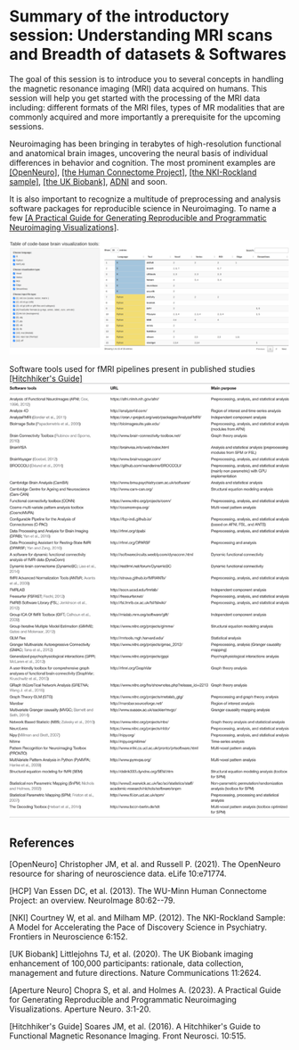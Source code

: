 # Summary of the introductory session: Understanding MRI scans and Breadth of datasets & Softwares

The goal of this session is to introduce you to several concepts in handling
 the magnetic resonance imaging (MRI) data acquired on humans. This session
 will help you get started with the processing of the MRI data including:
different formats of the MRI files, types of MR modalities that are commonly
 acquired and more importantly a prerequisite for the upcoming sessions.

Neuroimaging has been bringing in terabytes of high-resolution functional
and anatomical brain images, uncovering the neural basis of individual
 differences in behavior and cognition. The most prominent examples
are [[OpenNeuro]](#1), [[the Human Connectome Project]](#2), [[the NKI-Rockland sample]](#3),
[[the UK Biobank]](#4), [ADNI](https://adni.loni.usc.edu/) and soon.

It is also important to recognize a multitude of preprocessing and analysis software packages
for reproducible science in Neuroimaging. To name a few [[A Practical Guide for Generating Reproducible and Programmatic Neuroimaging Visualizations]](#5).


[![Examples of code-based neuroimaging visualizations tools that can be accessed directly within R, MATLAB and Python environments.](static/code-base_tools.png "Chopra S, et al. and Holmes A. 2023 Aperture Neuro")](https://bccl-iiith.github.io/Workshop_Neuroimaging/static/code-base_tools.png)

Software tools used for fMRI pipelines present in published studies [[Hitchhiker's Guide]](#6)
[![Software tools used for fMRI pipelines present in published studies](static/fnins-10-00515-t001.jpg)](https://bccl-iiith.github.io/Workshop_Neuroimaging/static/fnins-10-00515-t001.jpg)

## References
<a id="1">[OpenNeuro]</a>
Christopher JM, et al. and Russell P. (2021).
The OpenNeuro resource for sharing of neuroscience data.
eLife 10:e71774.

<a id="2">[HCP]</a>
Van Essen DC, et al. (2013).
The WU-Minn Human Connectome Project: an overview.
NeuroImage 80:62--79.

<a id="3">[NKI]</a>
Courtney W, et al. and Milham MP. (2012).
The NKI-Rockland Sample: A Model for Accelerating the Pace of Discovery Science in Psychiatry.
Frontiers in Neuroscience 6:152.

<a id="4">[UK Biobank]</a>
Littlejohns TJ, et al. (2020).
The UK Biobank imaging enhancement of 100,000 participants: rationale, data collection, management and future directions.
Nature Communications 11:2624.

<a id="5">[Aperture Neuro]</a>
Chopra S, et al. and Holmes A. (2023).
A Practical Guide for Generating Reproducible and Programmatic Neuroimaging Visualizations.
Aperture Neuro. 3:1-20.

<a id="6">[Hitchhiker's Guide]</a>
Soares JM, et al. (2016).
A Hitchhiker's Guide to Functional Magnetic Resonance Imaging.
Front Neurosci. 10:515.
